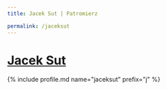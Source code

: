 ```yaml
---
title: Jacek Sut | Patromierz

permalink: /jaceksut
---
```


# [Jacek Sut](https://patronite.pl/jaceksut)

{% include profile.md name="jaceksut" prefix="j" %}
